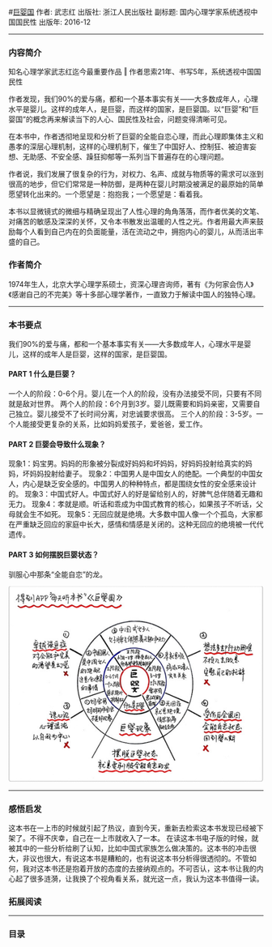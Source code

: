 #[巨婴国](https://book.douban.com/subject/26910673/)
作者:  武志红
出版社: 浙江人民出版社
副标题: 国内心理学家系统透视中国国民性
出版年: 2016-12
***
### 内容简介 
知名心理学家武志红迄今最重要作品 ‖ 作者思索21年、书写5年，系统透视中国国民性

作者发现，我们90%的爱与痛，都和一个基本事实有关——大多数成年人，心理水平是婴儿。这样的成年人，是巨婴，而这样的国家，是巨婴国。以“巨婴”和“巨婴国”的概念再来解读当下的人心、国民性及社会，问题变得清晰可见。

在本书中，作者透彻地呈现和分析了巨婴的全能自恋心理，而此心理即集体主义和愚孝的深层心理机制，这样的心理机制下，催生了中国好人、控制狂、被迫害妄想、无助感、不安全感、躁狂抑郁等一系列当下普遍存在的心理问题。

作者说，我们发展了很复杂的行为，对权力、名声、成就与物质等的需求可以涨到很高的地步，但它们常常是一种防御，是两种在婴儿时期没被满足的最原始的简单愿望转化出来的。一个愿望是：抱抱我；一个愿望是：看着我。

本书以显微镜式的微细与精确呈现出了人性心理的角角落落，而作者优美的文笔、对痛苦的敏感及深深的关怀，又令本书散发出温暖的人性之光。作者用最大声来鼓励每个人看到自己内在的负面能量，活在流动之中，拥抱内心的婴儿，从而活出丰盛的自己。

### 作者简介 
1974年生人，北京大学心理学系硕士，资深心理咨询师，著有《为何家会伤人》《感谢自己的不完美》等十多部心理学著作，一直致力于解读中国人的独特心理。

***
### 本书要点
我们90%的爱与痛，都和一个基本事实有关——大多数成年人，心理水平是婴儿，这样的成年人是巨婴，这样的国家，是巨婴国。 

#### PART 1  什么是巨婴？
一个人的阶段：0-6个月。婴儿在一个人的阶段，没有办法接受不同，只要有不同就是敌对世界。
两个人的阶段：6个月到3岁。婴儿既需要和妈妈亲密，又需要自己独立。婴儿接受不了长时间分离，对忠诚要求很高。
三个人的阶段：3-5岁。一个人能接受更复杂的关系，比如妈妈爱孩子，爱爸爸，爱工作。

#### PART 2  巨婴会导致什么现象？
现象1：妈宝男。妈妈的形象被分裂成好妈妈和坏妈妈，好妈妈投射给真实的妈妈，坏妈妈投射给妻子。
现象2：中国男人是中国女人的绝配。一个典型的中国女人，内心是缺乏安全感的。中国男人的种种特点，都是围绕女性的安全感来设计的。
现象3：中国式好人。中国式好人的好是留给别人的，好脾气总伴随着无趣和无力。
现象4：孝就是顺。听话和乖成为中国式教育的核心，如果孩子不听话，父母就会生不如死。
现象5：无回应就是绝境。大多数中国人像一个个孤岛，大家都在严重缺乏回应的家庭中长大，感情和情感是关闭的。这种无回应的绝境被一代代遗传。

#### PART 3  如何摆脱巨婴状态？
驯服心中那条“全能自恋”的龙。

![](./_image/2017-05-28-09-27-36.jpg)

***
### 感悟启发
这本书在一上市的时候就引起了热议，直到今天，重新去检索这本书发现已经被下架了。不得不庆幸，自己在一上市就收入了一本。
在读这本书电子版的时候，就被其中的一些分析给刷了认知，比如中国式家族怎么做决策的。这本书的冲击很大，非议也很大，有说这本书是糟粕的，也有说这本书分析得很透彻的。不管如何，我对这本书还是抱着开放的态度的去接纳观点的。不可否认，这本书让我的内心起了很多涟漪，让我换了个视角看关系，就光这一点，我认为这本书值得一读。

### 拓展阅读
***
### 目录
